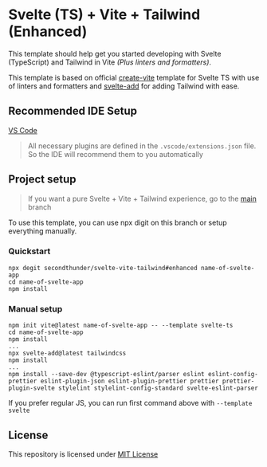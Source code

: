 # Svelte (TS) + Vite + Tailwind (Enhanced)

This template should help get you started developing with Svelte (TypeScript) and Tailwind in Vite _(Plus linters and formatters)_.

This template is based on official [create-vite](https://github.com/vitejs/vite/tree/main/packages/create-vite/template-svelte-ts) template for Svelte TS with use of linters and formatters and [svelte-add](https://github.com/svelte-add/tailwindcss) for adding Tailwind with ease.

## Recommended IDE Setup

[VS Code](https://code.visualstudio.com/)

> All necessary plugins are defined in the `.vscode/extensions.json` file. So the IDE will recommend them to you automatically

## Project setup

> If you want a pure Svelte + Vite + Tailwind experience, go to the [main](https://github.com/SecondThundeR/svelte-vite-tailwind/tree/main) branch

To use this template, you can use npx digit on this branch or setup everything manually.

### Quickstart

```shell
npx degit secondthunder/svelte-vite-tailwind#enhanced name-of-svelte-app
cd name-of-svelte-app
npm install
```

### Manual setup

```shell
npm init vite@latest name-of-svelte-app -- --template svelte-ts
cd name-of-svelte-app
npm install
...
npx svelte-add@latest tailwindcss
npm install
...
npm install --save-dev @typescript-eslint/parser eslint eslint-config-prettier eslint-plugin-json eslint-plugin-prettier prettier prettier-plugin-svelte stylelint stylelint-config-standard svelte-eslint-parser
```

If you prefer regular JS, you can run first command above with `--template svelte`

## License

This repository is licensed under [MIT License](https://github.com/SecondThundeR/svelte-vite-tailwind/blob/main/LICENSE)
